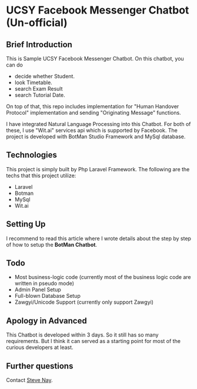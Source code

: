 # UCSY Facebook Messenger Chatbot (Un-official)


## Brief Introduction
This is Sample UCSY Facebook Messenger Chatbot. On this chatbot, you can do
- decide whether Student. 
- look Timetable. 
- search Exam Result
- search Tutorial Date.

On top of that, this repo includes implementation for "Human Handover Protocol" implementation and sending "Originating Message" functions. 

I have integrated Natural Language Processing into this Chatbot. For both of these, I use "Wit.ai" services api which is supported by Facebook. The project is developed with BotMan Studio Framework and MySql database.

## Technologies
This project is simply built by Php Laravel Framework. The following are the techs that this project utilize:
- Laravel
- Botman
- MySql
- Wit.ai

## Setting Up
I recommend to read this article where I wrote details about the step by step of how to setup the **BotMan Chatbot**.


## Todo
- Most business-logic code (currently most of the business logic code are written in pseudo mode)
- Admin Panel Setup
- Full-blown Database Setup
- Zawgyi/Unicode Support (currently only support Zawgyi)


## Apology in Advanced
This Chatbot is developed within 3 days. So it still has so many requirements. But I think it can served as a starting point for most of the curious developers at least.

## Further questions
Contact [Steve Nay](https://github.com/stevenay).
